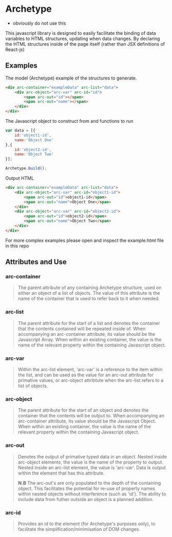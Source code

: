 Archetype 
=========
+ obviously do not use this

This javascript library is designed to easily facilitate the binding of data variables to HTML structures, updating when data changes. 
By declaring the HTML structures inside of the page itself (rather than JSX definitions of React-js)

## Examples
The model (Archetype) example of the structures to generate.
```html
<div arc-container="exampleData" arc-list="data">
	<div arc-object="arc-var" arc-id="id">
		<span arc-out="id"></span>
		<span arc-out="name"></span>
	</div>
</div>
```
The Javascript object to construct from and functions to run
```javascript
var data = [{
	id:'object1-id',
	name:'Object One'
},{
	id:'object2-id',
	name:'Object Two'
}];

Archetype.build();

```
Output HTML 
```html
<div arc-container="exampleData" arc-list="data">
	<div arc-object="arc-var" arc-id="object1-id">
		<span arc-out="id">object1-id</span>
		<span arc-out="name">Object One</span>
	</div>
	<div arc-object="arc-var" arc-id="object2-id">
		<span arc-out="id">object2-id</span>
		<span arc-out="name">Object Two</span>
	</div>
</div>
```
For more complex examples please open and inspect the example.html file in this repo

## Attributes and Use
### arc-container 
>The parent attribute of any containing Archetype structure, used on either an object of a list of objects. The value of this attribute is the name of the container that is used to refer back to it when needed. 

### arc-list
>The parent attribute for the start of a list and denotes the container that the contents contained will be repeated inside of. When accompanying an arc-container attribute, its value should be the Javascript Array. When within an existing container, the value is the name of the relevant property within the containing Javascript object.

### arc-var
> Within the arc-list element, 'arc-var' is a reference to the item within the list, and can be used as the value for an arc-out attribute for primative values, or arc-object attribtute when the arc-list refers to a list of objects.

### arc-object
>The parent attribute for the start of an object and denotes the container that the contents will be output to. When accompanying an arc-container attribute, its value should be the Javascript Object. When within an existing container, the value is the name of the relevant property within the containing Javascript object.

### arc-out
> Denotes the output of primative typed data in an object. Nested inside arc-object elements, the value is the name of the property to output. Nested inside an arc-list element, the value is 'arc-var'. Data is output within the element that has this attribute. 
>
>__N.B__ The arc-out's are only populated to the depth of the containing object. This facilitates the potential for re-use of property names within nested objects without interference (such as 'id'). The ability to include data from futher outside an object is a planned addition.

### arc-id 
> Provides an id to the element (for Archetype's purposes only), to facilitate the simplification/minimisation of DOM changes.
